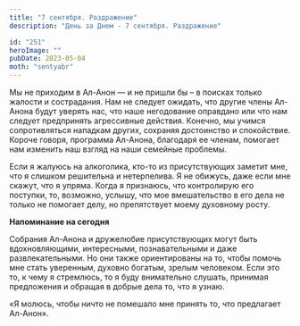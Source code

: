 ```yaml
---
title: "7 сентября. Раздражение"
description: "День за Днем - 7 сентября. Раздражение"

id: "251"
heroImage: ""
pubDate: 2023-05-04
moth: "sentyabr"
---
```


Мы не приходим в Ал-Анон — и не пришли бы – в поисках только жалости и
сострадания. Нам не следует ожидать, что другие члены Ал-Анона будут уверять
нас, что наше негодование оправдано или что нам следует предпринять
агрессивные действия. Конечно, мы учимся сопротивляться нападкам других,
сохраняя достоинство и спокойствие. Короче говоря, программа Ал-Анона,
благодаря ее членам, помогает нам изменить наш взгляд на наши семейные
проблемы.

Если я жалуюсь на алкоголика, кто-то из присутствующих заметит мне, что я
слишком решительна и нетерпелива. Я не обижусь, даже если мне скажут, что я
упряма. Когда я признаюсь, что контролирую его поступки, то, возможно, услышу,
что мое вмешательство в его дела не только не помогает делу, но препятствует
моему духовному росту.

**Напоминание на сегодня**

Собрания Ал-Анона и дружелюбие присутствующих могут быть вдохновляющими,
интересными, познавательными и даже развлекательными. Но они также
ориентированы на то, чтобы помочь мне стать уверенным, духовно богатым, зрелым
человеком. Если это то, к чему я стремлюсь, то я буду внимательно слушать,
принимая предложения и обращая в добрые дела то, что я узнаю.

«Я молюсь, чтобы ничто не помешало мне принять то, что предлагает Ал-Анон».
